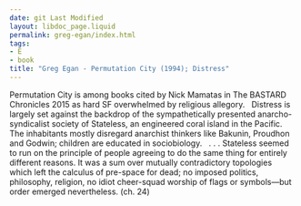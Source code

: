 ```yaml
---
date: git Last Modified
layout: libdoc_page.liquid
permalink: greg-egan/index.html
tags:
- E
- book
title: "Greg Egan - Permutation City (1994); Distress"
---
```


Permutation City is  among books cited by Nick Mamatas in The BASTARD Chronicles 2015 as hard  SF overwhelmed by religious allegory.
 
Distress is largely  set against the backdrop of the sympathetically presented anarcho-syndicalist society  of Stateless, an engineered coral island in the Pacific. The inhabitants mostly disregard anarchist thinkers like Bakunin, Proudhon and Godwin; children are  educated in sociobiology.
 
. . .  Stateless seemed to run on the principle of people agreeing to do the same thing  for entirely different reasons. It was a sum over mutually contradictory  topologies which left the calculus of pre-space for dead; no imposed politics,  philosophy, religion, no idiot cheer-squad worship of flags or symbols—but  order emerged nevertheless. (ch. 24)